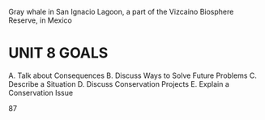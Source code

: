 Gray whale in San Ignacio Lagoon, a part of the Vizcaino Biosphere Reserve, in Mexico

# UNIT 8 GOALS

A. Talk about Consequences
B. Discuss Ways to Solve Future Problems
C. Describe a Situation
D. Discuss Conservation Projects
E. Explain a Conservation Issue

87